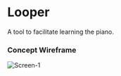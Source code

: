 # Looper

A tool to facilitate learning the piano.

### Concept Wireframe

![Screen-1](https://raw.githubusercontent.com/ashwanth1109/looper/master/src/screens/Screen-1.png)
